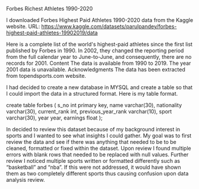 Forbes Richest Athletes 1990-2020

I downloaded Forbes Highest Paid Athletes 1990-2020 data from the Kaggle website.
  URL: https://www.kaggle.com/datasets/parulpandey/forbes-highest-paid-athletes-19902019/data

Here is a complete list of the world's highest-paid athletes since the first list published by Forbes in 1990. In 2002, they changed the reporting period from the full calendar year to June-to-June, and consequently, there are no records for 2001. 
Content
The data is available from 1990 to 2019. The year 2001 data is unavailable. 
Acknowledgments
The data has been extracted from topendsports.com website.


I had decided to create a new database in MYSQL and create a table so that I could import the data in a structured format. Here is my table format.

create table forbes (
	s_no int primary key,
    name varchar(30),
    nationality varchar(30),
    current_rank int,
    previous_year_rank varchar(10),
    sport varchar(30),
    year year,
    earnings float
    ); 
    

In decided to review this dataset because of my background interest in sports and I wanted to see what insights I could gather. My goal was to first review the data and see if there was anything that needed to be to be cleaned, formatted or fixed within the dataset. Upon review I found multiple errors with blank rows that needed to be replaced with null values. Further review I noticed multiple sports written or formatted differently such as “basketball” and “nba”. If this were not addressed, it would have shown them as two completely different sports thus causing confusion upon data analysis review. 
